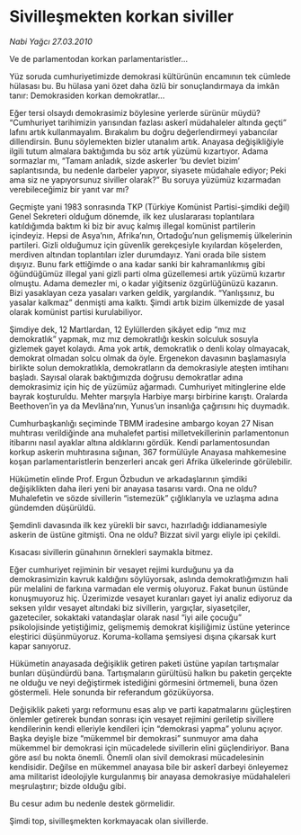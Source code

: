 # Sivilleşmekten korkan siviller

*Nabi Yağcı 27.03.2010*

<div class="yazi"><p>Ve de parlamentodan korkan parlamentaristler...</p>
<p>Yüz soruda cumhuriyetimizde demokrasi kültürünün encamının tek cümlede hülasası bu. Bu hülasa yani özet daha özlü bir sonuçlandırmaya da imkân tanır: Demokrasiden korkan demokratlar...</p>
<p>Eğer tersi olsaydı demokrasimiz böylesine yerlerde sürünür müydü? “Cumhuriyet tarihimizin yarısından fazlası askerî müdahaleler altında geçti” lafını artık kullanmayalım. Bırakalım bu doğru değerlendirmeyi yabancılar dillendirsin. Bunu söylemekten bizler utanalım artık. Anayasa değişikliğiyle ilgili tutum almalara baktığımda bu söz artık yüzümü kızartıyor. Adama sormazlar mı, “Tamam anladık, sizde askerler ‘bu devlet bizim’ saplantısında, bu nedenle darbeler yapıyor, siyasete müdahale ediyor; Peki ama siz ne yapıyorsunuz siviller olarak?” Bu soruya yüzümüz kızarmadan verebileceğimiz bir yanıt var mı? </p>
<p>Geçmişte yani 1983 sonrasında TKP (Türkiye Komünist Partisi-şimdiki değil) Genel Sekreteri olduğum dönemde, ilk kez uluslararası toplantılara katıldığımda baktım ki biz bir avuç kalmış illegal komünist partilerin içindeyiz. Hepsi de Asya’nın, Afrika’nın, Ortadoğu’nun gelişmemiş ülkelerinin partileri. Gizli olduğumuz için güvenlik gerekçesiyle kıyılardan köşelerden, merdiven altından toplantıları izler durumdayız. Yani orada bile sistem dışıyız. Bunu fark ettiğimde o ana kadar sanki bir kahramanlıkmış gibi öğündüğümüz illegal yani gizli parti olma güzellemesi artık yüzümü kızartır olmuştu. Adama demezler mi, o kadar yiğitseniz özgürlüğünüzü kazanın. Bizi yasaklayan ceza yasaları varken geldik, yargılandık. “Yanlışsınız, bu yasalar kalkmaz” denmişti ama kalktı. Şimdi artık bizim ülkemizde de yasal olarak komünist partisi kurulabiliyor. </p>
<p>Şimdiye dek, 12 Martlardan, 12 Eylüllerden şikâyet edip “mız mız demokratlık” yapmak, mız mız demokratlığı keskin solculuk sosuyla gizlemek gayet kolaydı. Ama yok artık, demokratlık o denli kolay olmayacak, demokrat olmadan solcu olmak da öyle. Ergenekon davasının başlamasıyla birlikte solun demokratlıkla, demokratların da demokrasiyle ateşten imtihanı başladı. Sayısal olarak baktığımızda doğrusu demokratlar adına demokrasimiz için hiç de yüzümüz ağarmadı. Cumhuriyet mitinglerine elde bayrak koşturuldu. Mehter marşıyla Harbiye marşı birbirine karıştı. Oralarda Beethoven’in ya da Mevlâna’nın, Yunus’un insanlığa çağırısını hiç duymadık. </p>
<p>Cumhurbaşkanlığı seçiminde TBMM iradesine ambargo koyan 27 Nisan muhtırası verildiğinde ana muhalefet partisi milletvekillerinin parlamentonun itibarını nasıl ayaklar altına aldıklarını gördük. Kendi parlamentosundan korkup askerin muhtırasına sığınan, 367 formülüyle Anayasa mahkemesine koşan parlamentaristlerin benzerleri ancak geri Afrika ülkelerinde görülebilir. </p>
<p>Hükümetin elinde Prof. Ergun Özbudun ve arkadaşlarının şimdiki değişiklikten daha ileri yeni bir anayasa tasarısı vardı. Ona ne oldu? Muhalefetin ve sözde sivillerin “istemezük” çığlıklarıyla ve uzlaşma adına gündemden düşürüldü.</p>
<p>Şemdinli davasında ilk kez yürekli bir savcı, hazırladığı iddianamesiyle askerin de üstüne gitmişti. Ona ne oldu? Bizzat sivil yargı eliyle ipi çekildi. </p>
<p>Kısacası sivillerin günahının örnekleri saymakla bitmez. </p>
<p>Eğer cumhuriyet rejiminin bir vesayet rejimi kurduğunu ya da demokrasimizin kavruk kaldığını söylüyorsak, aslında demokratlığımızın hali pür melalini de farkına varmadan ele vermiş oluyoruz. Fakat bunun üstünde konuşmuyoruz hiç. Üzerimizde vesayet kuranları gayet iyi analiz ediyoruz da seksen yıldır vesayet altındaki biz sivillerin, yargıçlar, siyasetçiler, gazeteciler, sokaktaki vatandaşlar olarak nasıl “iyi aile çocuğu” psikolojisinde yetiştiğimiz, gelişmemiş demokrat kişiliğimiz üstüne yeterince eleştirici düşünmüyoruz. Koruma-kollama şemsiyesi dışına çıkarsak kurt kapar sanıyoruz. </p>
<p>Hükümetin anayasada değişiklik getiren paketi üstüne yapılan tartışmalar bunları düşündürdü bana. Tartışmaların gürültüsü halkın bu paketin gerçekte ne olduğu ve neyi değiştirmek istediğini görmesini örtmemeli, buna özen göstermeli. Hele sonunda bir referandum gözüküyorsa. </p>
<p>Değişiklik paketi yargı reformunu esas alıp ve parti kapatmalarını güçleştiren önlemler getirerek bundan sonrası için vesayet rejimini geriletip sivillere kendilerinin kendi elleriyle kendileri için “demokrasi yapma” yolunu açıyor. Başka deyişle bize “mükemmel bir demokrasi” sunmuyor ama daha mükemmel bir demokrasi için mücadelede sivillerin elini güçlendiriyor. Bana göre asıl bu nokta önemli. Önemli olan sivil demokrasi mücadelesinin kendisidir. Değilse en mükemmel anayasa bile bir askerî darbeyi önleyemez ama militarist ideolojiyle kurgulanmış bir anayasa demokrasiye müdahaleleri meşrulaştırır; bizde olduğu gibi. </p>
<p>Bu cesur adım bu nedenle destek görmelidir. </p>
<p>Şimdi top, sivilleşmekten korkmayacak olan sivillerde.</p></div>
